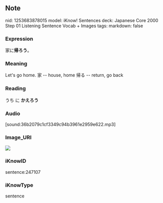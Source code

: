 ## Note
nid: 1253683878015
model: iKnow! Sentences
deck: Japanese Core 2000 Step 01 Listening Sentence Vocab + Images
tags: 
markdown: false

### Expression
<!DOCTYPE html>
<title></title>
家に<b>帰ろう</b>。



### Meaning
Let's go home.
家 -- house, home
帰る -- return, go back

### Reading
<!DOCTYPE html>
<title></title>
うち に <b>かえろう</b>



### Audio
[sound:36b2079c1cf3349c94b3961e2959e622.mp3]

### Image_URI
<!DOCTYPE html>
<title></title>
<img src="17b2ac64537e8ef2f9e1bab9c73680b6.jpg">



### iKnowID
sentence:247107

### iKnowType
sentence
